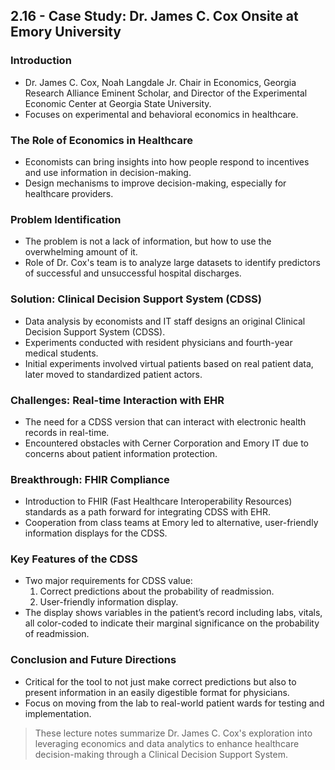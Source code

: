 ## 2.16 - Case Study: Dr. James C. Cox Onsite at Emory University

### Introduction
- Dr. James C. Cox, Noah Langdale Jr. Chair in Economics, Georgia Research Alliance Eminent Scholar, and Director of the Experimental Economic Center at Georgia State University.
- Focuses on experimental and behavioral economics in healthcare.

### The Role of Economics in Healthcare
- Economists can bring insights into how people respond to incentives and use information in decision-making.
- Design mechanisms to improve decision-making, especially for healthcare providers.

### Problem Identification
- The problem is not a lack of information, but how to use the overwhelming amount of it.
- Role of Dr. Cox's team is to analyze large datasets to identify predictors of successful and unsuccessful hospital discharges.

### Solution: Clinical Decision Support System (CDSS)
- Data analysis by economists and IT staff designs an original Clinical Decision Support System (CDSS).
- Experiments conducted with resident physicians and fourth-year medical students.
- Initial experiments involved virtual patients based on real patient data, later moved to standardized patient actors.

### Challenges: Real-time Interaction with EHR
- The need for a CDSS version that can interact with electronic health records in real-time.
- Encountered obstacles with Cerner Corporation and Emory IT due to concerns about patient information protection.

### Breakthrough: FHIR Compliance
- Introduction to FHIR (Fast Healthcare Interoperability Resources) standards as a path forward for integrating CDSS with EHR.
- Cooperation from class teams at Emory led to alternative, user-friendly information displays for the CDSS.

### Key Features of the CDSS
- Two major requirements for CDSS value:
    1. Correct predictions about the probability of readmission.
    2. User-friendly information display.
- The display shows variables in the patient’s record including labs, vitals, all color-coded to indicate their marginal significance on the probability of readmission.

### Conclusion and Future Directions
- Critical for the tool to not just make correct predictions but also to present information in an easily digestible format for physicians.
- Focus on moving from the lab to real-world patient wards for testing and implementation.

> These lecture notes summarize Dr. James C. Cox's exploration into leveraging economics and data analytics to enhance healthcare decision-making through a Clinical Decision Support System.
